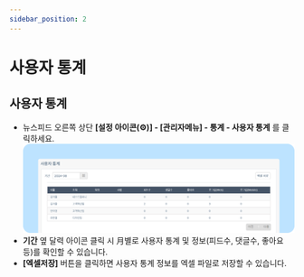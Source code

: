 ```yaml
---
sidebar_position: 2
---
```


# 사용자 통계

## 사용자 통계
- 뉴스피드 오른쪽 상단 **[설정 아이콘(⚙️)] - [관리자메뉴] - 통계 - 사용자 통계** 를 클릭하세요.
    ![사용자 통계](./img/0201.png)
- **기간** 옆 달력 아이콘 클릭 시 月별로 사용자 통계 및 정보(피드수, 댓글수, 좋아요 등)를 확인할 수 있습니다.
- **[엑셀저장]** 버튼을 클릭하면 사용자 통계 정보를 엑셀 파일로 저장할 수 있습니다.